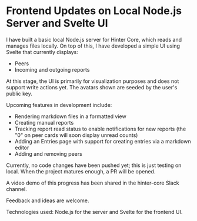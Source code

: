 # Frontend Updates on Local Node.js Server and Svelte UI

I have built a basic local Node.js server for Hinter Core, which reads and manages files locally. On top of this, I have developed a simple UI using Svelte that currently displays:

- Peers
- Incoming and outgoing reports

At this stage, the UI is primarily for visualization purposes and does not support write actions yet. The avatars shown are seeded by the user's public key.

Upcoming features in development include:

- Rendering markdown files in a formatted view
- Creating manual reports
- Tracking report read status to enable notifications for new reports (the "0" on peer cards will soon display unread counts)
- Adding an Entries page with support for creating entries via a markdown editor
- Adding and removing peers

Currently, no code changes have been pushed yet; this is just testing on local. When the project matures enough, a PR will be opened.

A video demo of this progress has been shared in the hinter-core Slack channel.

Feedback and ideas are welcome.

Technologies used: Node.js for the server and Svelte for the frontend UI.
